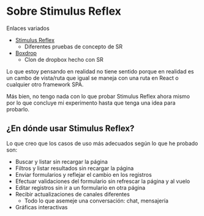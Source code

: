 # Sobre Stimulus Reflex
Enlaces variados

- [Stimulus Reflex](https://docs.stimulusreflex.com/)
    - Diferentes pruebas de concepto de SR
- [Boxdrop](https://dropbox-clone-rails.herokuapp.com/)
    - Clon de dropbox hecho con SR

Lo que estoy pensando en realidad no tiene sentido porque en realidad es un cambo de vista/ruta que igual se maneja con una ruta en React o cualquier otro framework SPA.

Más bien, no tengo nada con lo que probar Stimulus Reflex ahora mismo por lo que concluye mi experimento hasta que tenga una idea para probarlo.

## ¿En dónde usar Stimulus Reflex?

Lo que creo que los casos de uso más adecuados según lo que he probado son:

- Buscar y listar sin recargar la página
- Filtros y listar resultados sin recargar la página
- Enviar formularios y reflejar el cambio en los registros
- Efectuar validaciones del formulario sin refrescar la página y al vuelo
- Editar registros sin ir a un formulario en otra página
- Recibir actualizaciones de canales diferentes
    - Todo lo que asemeje una conversación: chat, mensajería
- Gráficas interactivas

